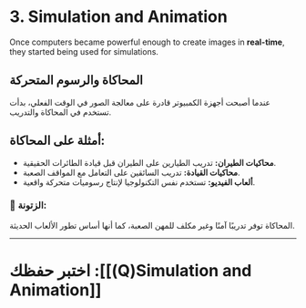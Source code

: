 # **3. Simulation and Animation**

Once computers became powerful enough to create images in **real-time**, they started being used for simulations.

## **المحاكاة والرسوم المتحركة**

عندما أصبحت أجهزة الكمبيوتر قادرة على معالجة الصور في الوقت الفعلي، بدأت تستخدم في المحاكاة والتدريب.

## **أمثلة على المحاكاة:**

- **محاكيات الطيران:** تدريب الطيارين على الطيران قبل قيادة الطائرات الحقيقية.
- **محاكيات القيادة:** تدريب السائقين على التعامل مع المواقف الصعبة.
- **ألعاب الفيديو:** تستخدم نفس التكنولوجيا لإنتاج رسوميات متحركة واقعية.

### **👀 الزتونة:**

المحاكاة توفر تدريبًا آمنًا وغير مكلف للمهن الصعبة، كما أنها أساس تطور الألعاب الحديثة.

---
# اختبر حفظك :[[(Q)Simulation and Animation]]